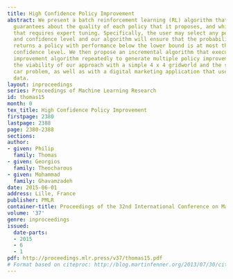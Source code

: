 ```yaml
---
title: High Confidence Policy Improvement
abstract: We present a batch reinforcement learning (RL) algorithm that provides probabilistic
  guarantees about the quality of each policy that it proposes, and which has no hyper-parameter
  that requires expert tuning. Specifically, the user may select any performance lower-bound
  and confidence level and our algorithm will ensure that the probability that it
  returns a policy with performance below the lower bound is at most the specified
  confidence level. We then propose an incremental algorithm that executes our policy
  improvement algorithm repeatedly to generate multiple policy improvements. We show
  the viability of our approach with a simple 4 x 4 gridworld and the standard mountain
  car problem, as well as with a digital marketing application that uses real world
  data.
layout: inproceedings
series: Proceedings of Machine Learning Research
id: thomas15
month: 0
tex_title: High Confidence Policy Improvement
firstpage: 2380
lastpage: 2388
page: 2380-2388
sections: 
author:
- given: Philip
  family: Thomas
- given: Georgios
  family: Theocharous
- given: Mohammad
  family: Ghavamzadeh
date: 2015-06-01
address: Lille, France
publisher: PMLR
container-title: Proceedings of the 32nd International Conference on Machine Learning
volume: '37'
genre: inproceedings
issued:
  date-parts:
  - 2015
  - 6
  - 1
pdf: http://proceedings.mlr.press/v37/thomas15.pdf
# Format based on citeproc: http://blog.martinfenner.org/2013/07/30/citeproc-yaml-for-bibliographies/
---
```

